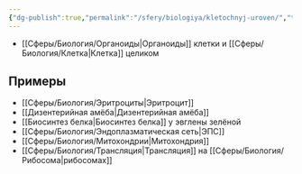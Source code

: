 ```yaml
---
{"dg-publish":true,"permalink":"/sfery/biologiya/kletochnyj-uroven/","tags":["Общаябиология"]}
---
```


- [[Сферы/Биология/Органоиды\|Органоиды]] клетки и [[Сферы/Биология/Клетка\|Клетка]] целиком
## Примеры
- [[Сферы/Биология/Эритроциты\|Эритроцит]] 
- [[Дизентерийная амёба\|Дизентерийная амёба]] 
- [[Биосинтез белка\|Биосинтез белка]] у эвглены зелёной
- [[Сферы/Биология/Эндоплазматическая сеть\|ЭПС]]
- [[Сферы/Биология/Митохондрии\|Митохондрия]]
- [[Сферы/Биология/Трансляция\|Трансляция]] на [[Сферы/Биология/Рибосома\|рибосомах]]